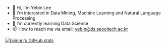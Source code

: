
- 👋 Hi, I'm Yebin Lee
- 👀 I'm interested in Data Mining, Machine Learning and Natural Language Processing
- 🌱 I’m currently learning Data Science
- 📫 How to reach me via email: yebin@ds.seoultech.ac.kr

[![biiinnn's GitHub stats](https://github-readme-stats.vercel.app/api?username=biiinnn)](https://github.com/biiinnn/github-readme-stats)
<!--
**biiinnn/biiinnn** is a ✨ _special_ ✨ repository because its `README.md` (this file) appears on your GitHub profile.

Here are some ideas to get you started:

- 🔭 I’m currently working on ...
- 🌱 I’m currently learning ...
- 👯 I’m looking to collaborate on ...
- 🤔 I’m looking for help with ...
- 💬 Ask me about ...
- 📫 How to reach me: ...
- 😄 Pronouns: ...
- ⚡ Fun fact: ...
-->
